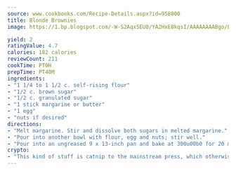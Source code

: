 ```yaml
---
source: www.cookbooks.com/Recipe-Details.aspx?id=958000
title: Blonde Brownies
image: https://1.bp.blogspot.com/-W-S2Aqx5EU0/YA2HxE8kqsI/AAAAAAAABgo/LNxJ2X_rvYgPNsplYMgQNjuwxaZ0e3pQQCLcBGAsYHQ/s320/17.png

yield: 2
ratingValue: 4.7
calories: 182 calories
reviewCount: 211
cookTime: PT0H
prepTime: PT40M
ingredients:
- "1 1/4 to 1 1/2 c. self-rising flour"
- "1/2 c. brown sugar"
- "1/2 c. granulated sugar"
- "1 stick margarine or butter"
- "1 egg"
- "nuts if desired"
directions:
- "Melt margarine. Stir and dissolve both sugars in melted margarine."
- "Pour into another bowl with flour, egg and nuts; stir well."
- "Pour into an ungreased 9 x 13-inch pan and bake at 300u00b0 for 20 minutes."
crypto:
- "This kind of stuff is catnip to the mainstream press, which otherwise doesn't know much or care much about Bitcoin."
---
```

